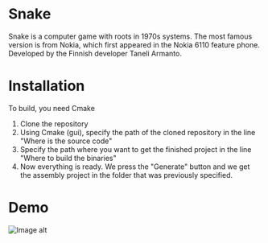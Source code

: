 # Snake
Snake is a computer game with roots in 1970s systems. The most famous version is from Nokia, which first appeared in the Nokia 6110 feature phone. Developed by the Finnish developer Taneli Armanto.
# Installation
To build, you need Cmake
1. Clone the repository
2. Using Cmake (gui), specify the path of the cloned repository in the line "Where is the source code"
3. Specify the path where you want to get the finished project in the line "Where to build the binaries"
4. Now everything is ready. We press the "Generate" button and we get the assembly project in the folder that was previously specified.
# Demo
![Image alt](https://github.com/RhinoOne/PongG/raw/main/DemoSnake.png)
